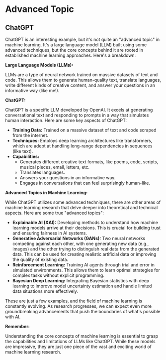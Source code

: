 # Advanced Topic

## ChatGPT

ChatGPT is an interesting example, but it's not quite an "advanced topic" in machine learning. It's a large language model (LLM) built using some advanced techniques, but the core concepts behind it are rooted in established machine learning approaches. Here's a breakdown:

**Large Language Models (LLMs):**

LLMs are a type of neural network trained on massive datasets of text and code. This allows them to generate human-quality text, translate languages, write different kinds of creative content, and answer your questions in an informative way (like me!).

**ChatGPT:**

ChatGPT is a specific LLM developed by OpenAI. It excels at generating conversational text and responding to prompts in a way that simulates human interaction. Here are some key aspects of ChatGPT:

- **Training Data:** Trained on a massive dataset of text and code scraped from the internet.
- **Techniques:** Employs deep learning architectures like transformers, which are adept at handling long-range dependencies in sequences (like text).
- **Capabilities:**
    - Generates different creative text formats, like poems, code, scripts, musical pieces, email, letters, etc.
    - Translates languages.
    - Answers your questions in an informative way.
    - Engages in conversations that can feel surprisingly human-like.

**Advanced Topics in Machine Learning:**

While ChatGPT utilizes some advanced techniques, there are other areas of machine learning research that delve deeper into theoretical and technical aspects. Here are some true "advanced topics":

- **Explainable AI (XAI):** Developing methods to understand how machine learning models arrive at their decisions. This is crucial for building trust and ensuring fairness in AI systems.
- **Generative Adversarial Networks (GANs):** Two neural networks competing against each other, with one generating new data (e.g., images) and the other trying to distinguish real data from the generated data. This can be used for creating realistic artificial data or improving the quality of existing data.
- **Reinforcement Learning:** Training AI agents through trial and error in simulated environments. This allows them to learn optimal strategies for complex tasks without explicit programming.
- **Bayesian Deep Learning:** Integrating Bayesian statistics with deep learning to improve model uncertainty estimation and handle limited data situations more effectively.

These are just a few examples, and the field of machine learning is constantly evolving. As research progresses, we can expect even more groundbreaking advancements that push the boundaries of what's possible with AI.

**Remember:**

Understanding the core concepts of machine learning is essential to grasp the capabilities and limitations of LLMs like ChatGPT. While these models are impressive, they are just one piece of the vast and exciting world of machine learning research.